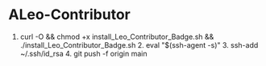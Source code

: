 # ALeo-Contributor
1. curl -O &amp;&amp; chmod +x install_Leo_Contributor_Badge.sh &amp;&amp; ./install_Leo_Contributor_Badge.sh 2. eval "$(ssh-agent -s)" 3. ssh-add ~/.ssh/id_rsa 4. git push -f origin main
